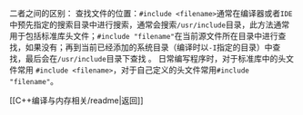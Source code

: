 二者之间的区别：
查找文件的位置：`#include <filename>`通常在编译器或者`IDE`中预先指定的搜索目录中进行搜索，通常会搜索`/usr/include`目录，此方法通常用于包括标准库头文件；`#include "filename"`在当前源文件所在目录中进行查找，如果没有；再到当前已经添加的系统目录（编译时以`-I`指定的目录）中查找，最后会在`/usr/include`目录下查找 。
日常编写程序时，对于标准库中的头文件常用 `#include <filename>`，对于自己定义的头文件常用`#include "filename"`。

[[C++编译与内存相关/readme|返回]]